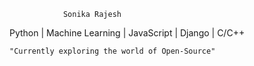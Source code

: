                 Sonika Rajesh
Python | Machine Learning | JavaScript | Django | C/C++

    "Currently exploring the world of Open-Source"

